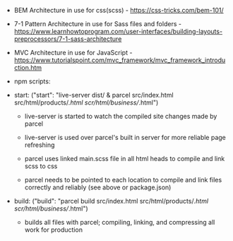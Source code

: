 - BEM Architecture in use for css(scss)  -  https://css-tricks.com/bem-101/

- 7-1 Pattern Architecture in use for Sass files and folders  -  https://www.learnhowtoprogram.com/user-interfaces/building-layouts-preprocessors/7-1-sass-architecture

- MVC Architecture in use for JavaScript  -    https://www.tutorialspoint.com/mvc_framework/mvc_framework_introduction.htm

- npm scripts:

- start: ("start": "live-server dist/ & parcel src/index.html src/html/products/_.html scr/html/business/_.html")

    - live-server is started to watch the compiled site changes made by parcel
    - live-server is used over parcel's built in server for more reliable page refreshing

    - parcel uses linked main.scss file in all html heads to compile and link scss to css
    - parcel needs to be pointed to each location to compile and link files correctly and reliably (see above or package.json)

- build: ("build": "parcel build src/index.html src/html/products/*.html scr/html/business/*.html")

    - builds all files with parcel; compiling, linking, and compressing all work for production
